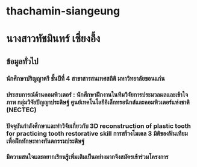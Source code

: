 # thachamin-siangeung
# นางสาวทัชมินทร์  เซี่ยงอึ้ง
## ข้อมูลทั่วไป
### นักศึกษาปริญญาตรี ชั้นปีที่ 4  สาขาสารสนเทศสถิติ มหาวิทยาลัยขอนแก่น 
### ประสบการณ์ด้านคอมพิวเตอร์ : นักศึกษาฝึกงานในทีมวิจัยการประมวลผลและเข้าใจภาพ กลุ่มวิจัยปัญญาประดิษฐ์ ศูนย์เทคโนโลยีอิเล็กทรอนิกส์และคอมพิวเตอร์แห่งชาติ (NECTEC) 
### ปัจจุบันกำลังศึกษาและทำวิจัยเกี่ยวกับ 3D reconstruction of plastic tooth for practicing tooth restorative skill การสร้างโมเดล 3 มิติของฟันเทียมเพื่อฝึกทักษะทางทันตกรรมประดิษฐ์
### มีความสนใจและอยากเรียนรู้เพิ่มเติมเป็นอย่างมากจึงสมัครเข้าร่วมโครงการ
